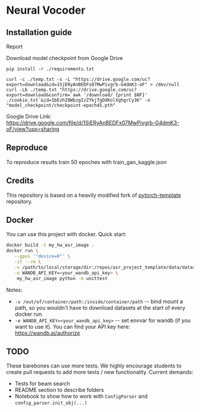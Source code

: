# Neural Vocoder

## Installation guide

Report

Download model checkpoint from Google Drive

```shell
pip install -r ./requirements.txt
```

```shell
curl -c ./temp.txt -s -L "https://drive.google.com/uc?export=download&id=1SjERyAnBEDFx07MwPivgrb-G4dmK3-oF" > /dev/null
curl -Lb ./temp.txt "https://drive.google.com/uc?export=download&confirm=`awk '/download/ {print $NF}' ./cookie.txt`&id=1bEzhZ8WbzgIzZYkjTgDdKolXghgrCy3K" -o "model_checkpoint/checkpoint-epoch45.pth"
```
Google Drive Link:
https://drive.google.com/file/d/1SjERyAnBEDFx07MwPivgrb-G4dmK3-oF/view?usp=sharing

## Reproduce

To reproduce results train 50 epoches with train_gan_kaggle.json
## Credits

This repository is based on a heavily modified fork
of [pytorch-template](https://github.com/victoresque/pytorch-template) repository.

## Docker

You can use this project with docker. Quick start:

```bash 
docker build -t my_hw_asr_image . 
docker run \
   --gpus '"device=0"' \
   -it --rm \
   -v /path/to/local/storage/dir:/repos/asr_project_template/data/datasets \
   -e WANDB_API_KEY=<your_wandb_api_key> \
	my_hw_asr_image python -m unittest 
```

Notes:

* `-v /out/of/container/path:/inside/container/path` -- bind mount a path, so you wouldn't have to download datasets at
  the start of every docker run.
* `-e WANDB_API_KEY=<your_wandb_api_key>` -- set envvar for wandb (if you want to use it). You can find your API key
  here: https://wandb.ai/authorize

## TODO

These barebones can use more tests. We highly encourage students to create pull requests to add more tests / new
functionality. Current demands:

* Tests for beam search
* README section to describe folders
* Notebook to show how to work with `ConfigParser` and `config_parser.init_obj(...)`
